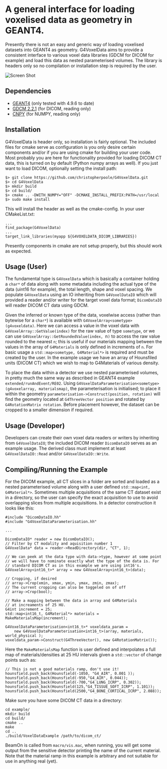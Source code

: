 # A general interface for loading voxelised data as geometry in GEANT4.
Presently there is not an easy and generic way of loading voxelised datasets into GEANT4 as geometry. 
G4VoxelData aims to provide a consistent interface to various voxel data libraries (GDCM for DICOM for example) and load this data as nested parameterised volumes.
The library is headers only so no compilation or installation step is required by the user.

![Screen Shot](https://raw.github.com/christopherpoole/G4VoxelData/master/screenshot.png)

## Dependencies
* [GEANT4](http://www.geant4.org/) (only tested with 4.9.6 to date)
* [GDCM 2.2.1](http://gdcm.sourceforge.net/wiki/index.php/Main_Page) (for DICOM, reading only)
* [CNPY](https://github.com/rogersce/cnpy) (for NUMPY, reading only)

## Installation
G4VoxelData is header only, so installation is fairly optional.
The included files for cmake serve as configuration is you only desire certain components and/or if you are using cmake for building your user code.
Most probably you are here for functionality provided for loading DICOM CT data, this is turned on by default (Python numpy arrays as well).
If you just want to load DICOM, optionally setting the install path:

    $> git clone https://github.com/christopherpoole/G4VoxelData.git
    $> cd G4VoxelData
    $> mkdir build
    $> cd build/
    $> cmake .. -DWITH_NUMPY="OFF" -DCMAKE_INSTALL_PREFIX:PATH=/usr/local
    $> sudo make install

This will install the header as well as the cmake-config.
In your user CMakeList.txt:

    ...
    find_package(G4VoxelData)
    ...
    target_link_libraries(myapp ${G4VOXELDATA_DICOM_LIBRARIES})

Presently components in cmake are not setup properly, but this should work as expected.

## Usage (User)
The fundamental type is `G4VoxelData` which is basically a container holding a `char*` of data along with some metadata including the actual type of the data (uint16 for example), the total length, shape and voxel spacing.
We populate `G4VoxelData` using an IO inheriting from `G4VoxelDataIO` which will provided a reader and/or writer for the target voxel data format; `DicomDataIO` will reader DICOM CT data using GDCM.

Given the inferred or known type of the data, voxelwise access (rather than bytewise for a `char*`) is available with `G4VoxelArray<sometype>(g4voxeldata)`.
Here we can access a value in the voxel data with `G4VoxelArray::GetValue(index)` for the raw value of type `sometype`, or we can use `G4VoxelArray::GetRoundedValue(index, `n`)` to access the raw value rounded to the nearest `n`; this is useful if our materials mapping between the values in the array of `G4Materials` is only defined in increments of `n`.
For basic usage a `std::map<sometype, G4Material*>` is required and must be created by the user.
In the example usage we have an array of Hounsfiled units (DICOM CT) which we wish to map to G4Materials of various density.

To place the data within a detector we use nested parameterised volumes, in pretty much the same way as described in GEANT4 example `extended/runAndEvent/RE02`.
Using `G4VoxelDataParameterisation<sometype>(g4voxelarray, materialsmap)`, the parameterisation is initialised; to place it within the geometry `parameterisation->Construct(position, rotation)` will find the geometry located at `G4ThreeVector position` and rotated by `G4RotationMatrix rotation`.
Before placement however, the dataset can be cropped to a smaller dimension if required.

## Usage (Developer)
Developers can create their own voxel data readers or writers by inheriting from `G4VoxelDataIO`; the included DICOM reader `DicomDataIO` serves as an example usage.
The derived class must implement at least `G4VoxelDataIO::Read` and/or `G4VoxelDataIO::Write`.

## Compiling/Running the Example
For the DICOM example, all CT slices in a folder are sorted and loaded as a nested parameterised volume along with a user defined `std::map<int, G4Material*>`.
Sometimes multiple acquisitions of the same CT dataset exist in a directory, so the user can specify the exact acquisition to use to avoid overlapping slices from multiple acquisitions.
In a detector construction it looks like this:

    #include "DicomDataIO.hh"
    #include "G4VoxelDataParameterisation.hh"
    
    ...

    DicomDataIO* reader = new DicomDataIO(); 
    // Filter by CT modality and aquisition number 1
    G4VoxelData* data = reader->ReadDirectory(dir, "CT", 1);

    // We can peek at the data type with data->type, however at some point
    // we will have to nominate exactly what the type of the data is. For
    // standard DICOM CT as in this example we are using int16's.
    G4VoxelArray<int16_t>* array = new G4VoxelArray<int16_t>(data);

    // Cropping, if desired
    // array->Crop(xmin, xmax, ymin, ymax, zmin, zmax);
    // The current cropping can also be toggeled on of off
    // array->Crop(bool);

    // Make a mapping between the data in array and G4Materials
    // at increaments of 25 HU.
    G4int increment = 25;
    std::map<int16_t, G4Material*> materials = MakeMaterialsMap(increment);

    G4VoxelDataParameterisation<int16_t>* voxeldata_param =
        new G4VoxelDataParameterisation<int16_t>(array, materials, world_physical );
    voxeldata_param->Construct(G4ThreeVector(), new G4RotationMatrix());

Here the `MakeMaterialsMap` function is user defined and interpolates a full map of materials/densities at 25 HU intervals given a `std::vector` of change points such as:

    // This is not a good materials ramp, don't use it!
    hounsfield.push_back(Hounsfield(-1050, "G4_AIR", 0.001 ));
    hounsfield.push_back(Hounsfield(-950,"G4_AIR", 0.044));
    hounsfield.push_back(Hounsfield(-700,"G4_LUNG_ICRP", 0.302));
    hounsfield.push_back(Hounsfield(125,"G4_TISSUE_SOFT_ICRP", 1.101));
    hounsfield.push_back(Hounsfield(2500,"G4_BONE_CORTICAL_ICRP", 2.088));

Make sure you have some DICOM CT data in a directory:

    cd example/
    mkdir build
    cd build/
    cmake ..
    make
    cd ..
    ./build/VoxelDataExample /path/to/dicom_ct/

BeamOn is called from `macro/vis.mac`, when running, you will get some output from the sensitive detector printing the name of the current material. Note that the material ramp in this example is arbitrary and not suitable for use in anything real (yet).
